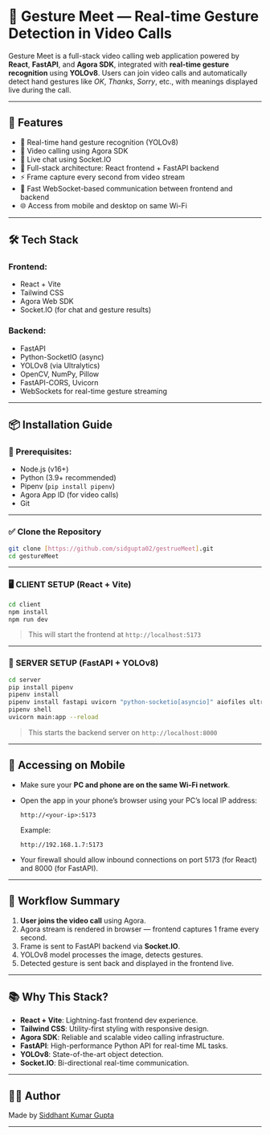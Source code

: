 # 🤟 Gesture Meet — Real-time Gesture Detection in Video Calls

Gesture Meet is a full-stack video calling web application powered by **React**, **FastAPI**, and **Agora SDK**, integrated with **real-time gesture recognition** using **YOLOv8**. Users can join video calls and automatically detect hand gestures like _OK_, _Thanks_, _Sorry_, etc., with meanings displayed live during the call.

---

## 🚀 Features

- 🧠 Real-time hand gesture recognition (YOLOv8)
- 🎥 Video calling using Agora SDK
- 💬 Live chat using Socket.IO
- 🧩 Full-stack architecture: React frontend + FastAPI backend
- ⚡ Frame capture every second from video stream
- 🔌 Fast WebSocket-based communication between frontend and backend
- 🌐 Access from mobile and desktop on same Wi-Fi

---

## 🛠️ Tech Stack

### Frontend:
- React + Vite
- Tailwind CSS
- Agora Web SDK
- Socket.IO (for chat and gesture results)

### Backend:
- FastAPI
- Python-SocketIO (async)
- YOLOv8 (via Ultralytics)
- OpenCV, NumPy, Pillow
- FastAPI-CORS, Uvicorn
- WebSockets for real-time gesture streaming

---

## 📦 Installation Guide

### 🔧 Prerequisites:
- Node.js (v16+)
- Python (3.9+ recommended)
- Pipenv (`pip install pipenv`)
- Agora App ID (for video calls)
- Git

---

### ✅ Clone the Repository

```bash
git clone [https://github.com/sidgupta02/gestrueMeet].git
cd gestureMeet
```

---

### 🖥️ CLIENT SETUP (React + Vite)

```bash
cd client
npm install
npm run dev
```

> This will start the frontend at `http://localhost:5173`

---

### 🧠 SERVER SETUP (FastAPI + YOLOv8)

```bash
cd server
pip install pipenv
pipenv install
pipenv install fastapi uvicorn "python-socketio[asyncio]" aiofiles ultralytics opencv-python numpy pillow python-multipart fastapi-cors websockets
pipenv shell
uvicorn main:app --reload
```

> This starts the backend server on `http://localhost:8000`

---

## 📱 Accessing on Mobile

- Make sure your **PC and phone are on the same Wi-Fi network**.
- Open the app in your phone’s browser using your PC’s local IP address:
  
  ```
  http://<your-ip>:5173
  ```

  Example:
  ```
  http://192.168.1.7:5173
  ```

- Your firewall should allow inbound connections on port 5173 (for React) and 8000 (for FastAPI).

---

## 🧩 Workflow Summary

1. **User joins the video call** using Agora.
2. Agora stream is rendered in browser — frontend captures 1 frame every second.
3. Frame is sent to FastAPI backend via **Socket.IO**.
4. YOLOv8 model processes the image, detects gestures.
5. Detected gesture is sent back and displayed in the frontend live.

---

## 📚 Why This Stack?

- **React + Vite**: Lightning-fast frontend dev experience.
- **Tailwind CSS**: Utility-first styling with responsive design.
- **Agora SDK**: Reliable and scalable video calling infrastructure.
- **FastAPI**: High-performance Python API for real-time ML tasks.
- **YOLOv8**: State-of-the-art object detection.
- **Socket.IO**: Bi-directional real-time communication.

---

## 👨‍💻 Author

Made by [Siddhant Kumar Gupta]([https://github.com/sidgupta02])

---
